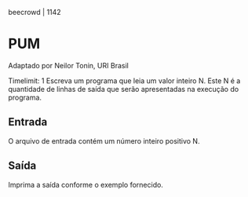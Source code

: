 beecrowd | 1142
# PUM
Adaptado por Neilor Tonin, URI  Brasil

Timelimit: 1
Escreva um programa que leia um valor inteiro N. Este N é a quantidade de linhas de saída que serão apresentadas na execução do programa.

## Entrada
O arquivo de entrada contém um número inteiro positivo N.

## Saída
Imprima a saída conforme o exemplo fornecido.